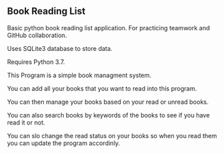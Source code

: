 ## Book Reading List

Basic python book reading list application. For practicing teamwork and GitHub collaboration. 

Uses SQLite3 database to store data. 

Requires Python 3.7.

This Program is a simple book managment system.

You can add all your books that you want to read into this program.

You can then manage your books based on your read or unread books.

You can also search books by keywords of the books to see if you have read it or not.

You can slo change the read status on your books so when you read them you can update the program accordinly.
